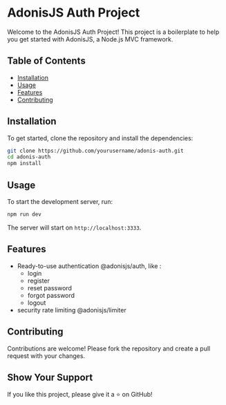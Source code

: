 # AdonisJS Auth Project

Welcome to the AdonisJS Auth Project! This project is a boilerplate to help you get started with AdonisJS, a Node.js MVC framework.

## Table of Contents

- [Installation](#installation)
- [Usage](#usage)
- [Features](#features)
- [Contributing](#contributing)

## Installation

To get started, clone the repository and install the dependencies:

```bash
git clone https://github.com/yourusername/adonis-auth.git
cd adonis-auth
npm install
```

## Usage

To start the development server, run:

```bash
npm run dev
```

The server will start on `http://localhost:3333`.

## Features

- Ready-to-use authentication @adonisjs/auth, like :
  - login
  - register
  - reset password
  - forgot password
  - logout
- security rate limiting @adonisjs/limiter 

## Contributing

Contributions are welcome! Please fork the repository and create a pull request with your changes.

## Show Your Support

If you like this project, please give it a ⭐️ on GitHub!

